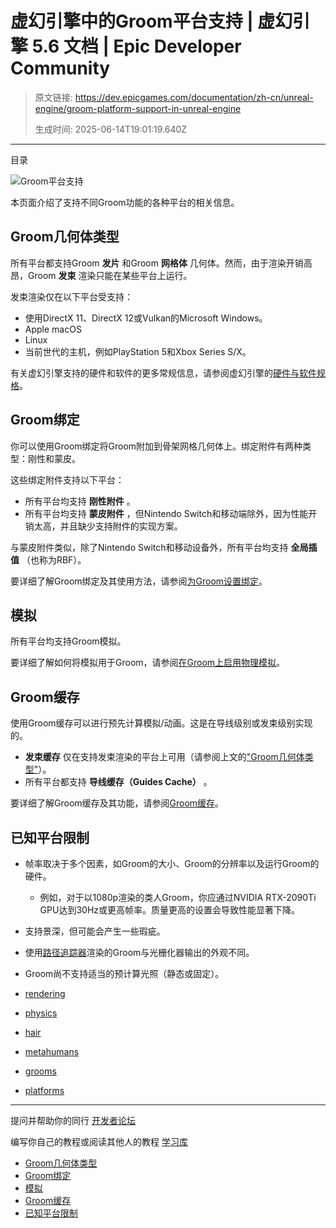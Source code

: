 # 虚幻引擎中的Groom平台支持 | 虚幻引擎 5.6 文档 | Epic Developer Community

> 原文链接: https://dev.epicgames.com/documentation/zh-cn/unreal-engine/groom-platform-support-in-unreal-engine
> 
> 生成时间: 2025-06-14T19:01:19.640Z

---

目录

![Groom平台支持](https://dev.epicgames.com/community/api/documentation/image/949c5717-a0bd-43c7-8c4c-878be4f4ea62?resizing_type=fill&width=1920&height=335)

本页面介绍了支持不同Groom功能的各种平台的相关信息。

## Groom几何体类型

所有平台都支持Groom **发片** 和Groom **网格体** 几何体。然而，由于渲染开销高昂，Groom **发束** 渲染只能在某些平台上运行。

发束渲染仅在以下平台受支持：

-   使用DirectX 11、DirectX 12或Vulkan的Microsoft Windows。
-   Apple macOS
-   Linux
-   当前世代的主机，例如PlayStation 5和Xbox Series S/X。

有关虚幻引擎支持的硬件和软件的更多常规信息，请参阅虚幻引擎的[硬件与软件规格](/documentation/404)。

## Groom绑定

你可以使用Groom绑定将Groom附加到骨架网格几何体上。绑定附件有两种类型：刚性和蒙皮。

这些绑定附件支持以下平台：

-   所有平台均支持 **刚性附件** 。
-   所有平台均支持 **蒙皮附件** ，但Nintendo Switch和移动端除外，因为性能开销太高，并且缺少支持附件的实现方案。

与蒙皮附件类似，除了Nintendo Switch和移动设备外，所有平台均支持 **全局插值** （也称为RBF）。

要详细了解Groom绑定及其使用方法，请参阅[为Groom设置绑定](/documentation/zh-cn/unreal-engine/setting-up-bindings-for-grooms-in-unreal-engine)。

## 模拟

所有平台均支持Groom模拟。

要详细了解如何将模拟用于Groom，请参阅[在Groom上启用物理模拟](/documentation/zh-cn/unreal-engine/enabling-physics-simulation-on-grooms-in-unreal-engine)。

## Groom缓存

使用Groom缓存可以进行预先计算模拟/动画。这是在导线级别或发束级别实现的。

-   **发束缓存** 仅在支持发束渲染的平台上可用（请参阅上文的["Groom几何体类型"](/documentation/zh-cn/unreal-engine/groom-platform-support-in-unreal-engine#groom%E5%87%A0%E4%BD%95%E4%BD%93%E7%B1%BB%E5%9E%8B)）。
-   所有平台都支持 **导线缓存（Guides Cache）** 。

要详细了解Groom缓存及其功能，请参阅[Groom缓存](/documentation/zh-cn/unreal-engine/using-groom-caches-with-hair-in-unreal-engine)。

## 已知平台限制

-   帧率取决于多个因素，如Groom的大小、Groom的分辨率以及运行Groom的硬件。
    -   例如，对于以1080p渲染的类人Groom，你应通过NVIDIA RTX-2090Ti GPU达到30Hz或更高帧率。质量更高的设置会导致性能显著下降。
-   支持景深，但可能会产生一些瑕疵。
-   使用[路径追踪器](/documentation/zh-cn/unreal-engine/path-tracer-in-unreal-engine)渲染的Groom与光栅化器输出的外观不同。
-   Groom尚不支持适当的预计算光照（静态或固定）。

-   [rendering](https://dev.epicgames.com/community/search?query=rendering)
-   [physics](https://dev.epicgames.com/community/search?query=physics)
-   [hair](https://dev.epicgames.com/community/search?query=hair)
-   [metahumans](https://dev.epicgames.com/community/search?query=metahumans)
-   [grooms](https://dev.epicgames.com/community/search?query=grooms)
-   [platforms](https://dev.epicgames.com/community/search?query=platforms)

* * *

提问并帮助你的同行 [开发者论坛](https://forums.unrealengine.com/categories?tag=unreal-engine)

编写你自己的教程或阅读其他人的教程 [学习库](https://dev.epicgames.com/community/unreal-engine/learning)

-   [Groom几何体类型](/documentation/zh-cn/unreal-engine/groom-platform-support-in-unreal-engine#groom%E5%87%A0%E4%BD%95%E4%BD%93%E7%B1%BB%E5%9E%8B)
-   [Groom绑定](/documentation/zh-cn/unreal-engine/groom-platform-support-in-unreal-engine#groom%E7%BB%91%E5%AE%9A)
-   [模拟](/documentation/zh-cn/unreal-engine/groom-platform-support-in-unreal-engine#%E6%A8%A1%E6%8B%9F)
-   [Groom缓存](/documentation/zh-cn/unreal-engine/groom-platform-support-in-unreal-engine#groom%E7%BC%93%E5%AD%98)
-   [已知平台限制](/documentation/zh-cn/unreal-engine/groom-platform-support-in-unreal-engine#%E5%B7%B2%E7%9F%A5%E5%B9%B3%E5%8F%B0%E9%99%90%E5%88%B6)
